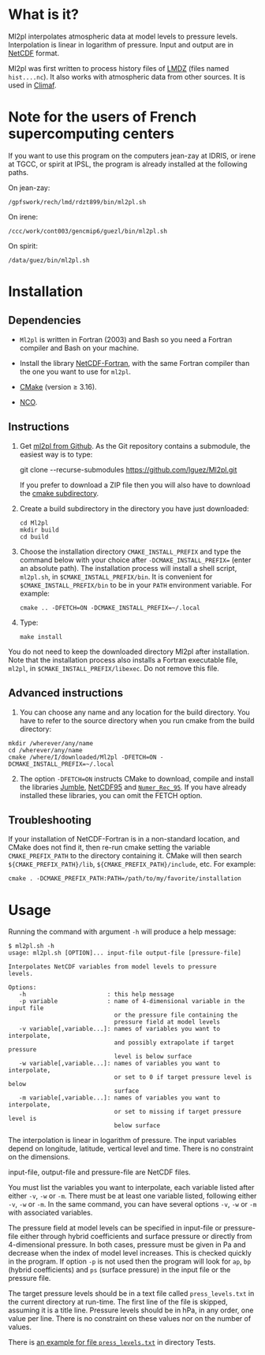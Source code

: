 # What is it?

Ml2pl interpolates atmospheric data at model levels to pressure
levels. Interpolation is linear in logarithm of pressure. Input and
output are in [NetCDF](https://www.unidata.ucar.edu/software/netcdf)
format.

Ml2pl was first written to process history files of
[LMDZ](https://lmdz.lmd.jussieu.fr/) (files named `hist....nc`). It
also works with atmospheric data from other sources. It is used in
[Climaf](https://climaf.readthedocs.io/en/latest/index.html).

# Note for the users of French supercomputing centers

If you want to use this program on the computers jean-zay at IDRIS, or
irene at TGCC, or spirit at IPSL, the program is already installed at
the following paths.

On jean-zay:

    /gpfswork/rech/lmd/rdzt899/bin/ml2pl.sh

On irene:

    /ccc/work/cont003/gencmip6/guezl/bin/ml2pl.sh

On spirit:

    /data/guez/bin/ml2pl.sh

# Installation

## Dependencies

- `Ml2pl` is written in Fortran (2003) and Bash so you need a Fortran
compiler and Bash on your machine.

- Install the library
[NetCDF-Fortran](https://www.unidata.ucar.edu/downloads/netcdf/index.jsp),
with the same Fortran compiler than the one you want to use for
`ml2pl`.

- [CMake](https://cmake.org/download) (version ≥ 3.16).
- [NCO](https://nco.sourceforge.net).

## Instructions

1.  Get [ml2pl from Github](https://github.com/lguez/Ml2pl). As
    the Git repository contains a submodule, the easiest way is to
    type:

	git clone --recurse-submodules https://github.com/lguez/Ml2pl.git

    If you prefer to download a ZIP file then you will also have to
    download the [cmake subdirectory](https://github.com/lguez/cmake).

2.  Create a build subdirectory in the directory you have just downloaded:

        cd Ml2pl
        mkdir build
        cd build

3.  Choose the installation directory `CMAKE_INSTALL_PREFIX` and type
    the command below with your choice after `-DCMAKE_INSTALL_PREFIX=`
    (enter an absolute path). The installation process will install a
    shell script, `ml2pl.sh`, in `$CMAKE_INSTALL_PREFIX/bin`. It is
    convenient for `$CMAKE_INSTALL_PREFIX/bin` to be in your `PATH`
    environment variable. For example:

        cmake .. -DFETCH=ON -DCMAKE_INSTALL_PREFIX=~/.local

4.  Type:

        make install

You do not need to keep the downloaded directory Ml2pl after
installation. Note that the installation process also installs a
Fortran executable file, `ml2pl`, in
`$CMAKE_INSTALL_PREFIX/libexec`. Do not remove this file.

## Advanced instructions

1. You can choose any name and any location for the build directory. You
have to refer to the source directory when you run cmake from the
build directory:

```
mkdir /wherever/any/name
cd /wherever/any/name
cmake /where/I/downloaded/Ml2pl -DFETCH=ON -DCMAKE_INSTALL_PREFIX=~/.local
```

2. The option `-DFETCH=ON` instructs CMake to download, compile and
   install the libraries
   [Jumble](https://web.lmd.jussieu.fr/~lguez/Jumble_site/index.html),
   [NetCDF95](https://lguez.github.io/NetCDF95) and
   [`Numer_Rec_95`](https://gitlab.in2p3.fr/guez/Numer_Rec_95). If you
   have already installed these libraries, you can omit the FETCH
   option.

## Troubleshooting

If your installation of NetCDF-Fortran is in a non-standard
location, and CMake does not find it, then re-run cmake setting the
variable `CMAKE_PREFIX_PATH` to the directory containing it. CMake
will then search `${CMAKE_PREFIX_PATH}/lib`,
`${CMAKE_PREFIX_PATH}/include`, etc. For example:

	cmake . -DCMAKE_PREFIX_PATH:PATH=/path/to/my/favorite/installation

# Usage

Running the command with argument `-h` will produce a help message:

    $ ml2pl.sh -h
    usage: ml2pl.sh [OPTION]... input-file output-file [pressure-file]

    Interpolates NetCDF variables from model levels to pressure
    levels.

    Options:
       -h                       : this help message
       -p variable              : name of 4-dimensional variable in the input file
                                  or the pressure file containing the
                                  pressure field at model levels
       -v variable[,variable...]: names of variables you want to interpolate,
                                  and possibly extrapolate if target pressure
                                  level is below surface
       -w variable[,variable...]: names of variables you want to interpolate,
                                  or set to 0 if target pressure level is below
                                  surface
       -m variable[,variable...]: names of variables you want to interpolate,
                                  or set to missing if target pressure level is
                                  below surface

The interpolation is linear in logarithm of pressure. The input
variables depend on longitude, latitude, vertical level and
time. There is no constraint on the dimensions.

input-file, output-file and pressure-file are NetCDF files.

You must list the variables you want to interpolate, each variable
listed after either `-v`, `-w` or `-m`. There must be at least one variable
listed, following either `-v`, `-w` or `-m`. In the same command, you
can have several options `-v`, `-w` or `-m` with associated variables.

The pressure field at model levels can be specified in input-file or
pressure-file either through hybrid coefficients and surface pressure
or directly from 4-dimensional pressure. In both cases, pressure must
be given in Pa and decrease when the index of model level
increases. This is checked quickly in the program. If option `-p` is not
used then the program will look for `ap`, `bp` (hybrid coefficients)
and `ps` (surface pressure) in the input file or the pressure file.

The target pressure levels should be in a text file called
`press_levels.txt` in the current directory at run-time. The first
line of the file is skipped, assuming it is a title line. Pressure
levels should be in hPa, in any order, one value per line. There is no
constraint on these values nor on the number of values.

There is [an example for file
`press_levels.txt`](Tests/press_levels.txt) in directory Tests.
